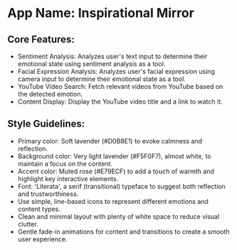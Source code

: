 # **App Name**: Inspirational Mirror

## Core Features:

- Sentiment Analysis: Analyzes user's text input to determine their emotional state using sentiment analysis as a tool.
- Facial Expression Analysis: Analyzes user's facial expression using camera input to determine their emotional state as a tool.
- YouTube Video Search: Fetch relevant videos from YouTube based on the detected emotion.
- Content Display: Display the YouTube video title and a link to watch it.

## Style Guidelines:

- Primary color: Soft lavender (#D0B8E1) to evoke calmness and reflection.
- Background color: Very light lavender (#F5F0F7), almost white, to maintain a focus on the content.
- Accent color: Muted rose (#E79ECF) to add a touch of warmth and highlight key interactive elements.
- Font: 'Literata', a serif (transitional) typeface to suggest both reflection and trustworthiness.
- Use simple, line-based icons to represent different emotions and content types.
- Clean and minimal layout with plenty of white space to reduce visual clutter.
- Gentle fade-in animations for content and transitions to create a smooth user experience.